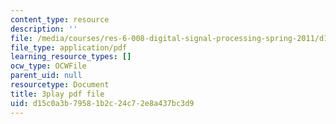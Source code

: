 ```yaml
---
content_type: resource
description: ''
file: /media/courses/res-6-008-digital-signal-processing-spring-2011/d15c0a3b79581b2c24c72e8a437bc3d9_ZbYAZLQHXSg.pdf
file_type: application/pdf
learning_resource_types: []
ocw_type: OCWFile
parent_uid: null
resourcetype: Document
title: 3play pdf file
uid: d15c0a3b-7958-1b2c-24c7-2e8a437bc3d9
---
```

